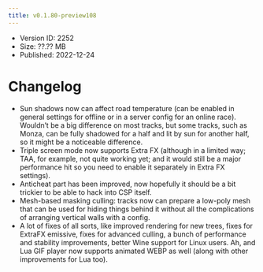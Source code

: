 ```yaml
---
title: v0.1.80-preview108
---
```


*   Version ID: 2252
*   Size: ??.?? MB
*   Published: 2022-12-24

# Changelog

*   Sun shadows now can affect road temperature (can be enabled in general settings for offline or in a server config for an online race). Wouldn’t be a big difference on most tracks, but some tracks, such as Monza, can be fully shadowed for a half and lit by sun for another half, so it might be a noticeable difference.
*   Triple screen mode now supports Extra FX (although in a limited way; TAA, for example, not quite working yet; and it would still be a major performance hit so you need to enable it separately in Extra FX settings).
*   Anticheat part has been improved, now hopefully it should be a bit trickier to be able to hack into CSP itself.
*   Mesh-based masking culling: tracks now can prepare a low-poly mesh that can be used for hiding things behind it without all the complications of arranging vertical walls with a config. 
*   A lot of fixes of all sorts, like improved rendering for new trees, fixes for ExtraFX emissive, fixes for advanced culling, a bunch of performance and stability improvements, better Wine support for Linux users. Ah, and Lua GIF player now supports animated WEBP as well (along with other improvements for Lua too).